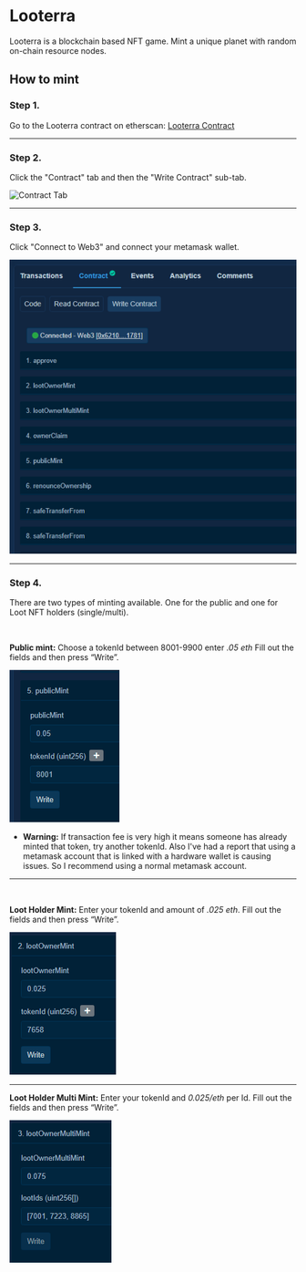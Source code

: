# **Looterra**

Looterra is a blockchain based NFT game. Mint a unique planet with random on-chain resource nodes.

## **How to mint**

### **Step 1.**

Go to the Looterra contract on etherscan:
[Looterra Contract](https://etherscan.io/address/0xd41a65b75ba49df1fc5c7c42dbd1cb2d43530368)

---

### **Step 2.**

Click the "Contract" tab and then the "Write Contract" sub-tab.

![Contract Tab](https://github.com/Looterra/Tutorials/blob/main/img/ContractTabandSubContract.PNG?raw=true)

---

### **Step 3.**

Click "Connect to Web3" and connect your metamask wallet.

![Connect Web3](./img/connectMetamask.png)

---

### **Step 4.**

There are two types of minting available. One for the public and one for Loot NFT holders (single/multi).

<p>&nbsp;</p>

**Public mint:**
Choose a tokenId between 8001-9900 enter _.05 eth_ Fill out the fields and then press “Write”.

![Public Mint](./img/publicMint.png)

- **Warning:**
  If transaction fee is very high it means someone has already minted that token, try another tokenId. Also I've had a report that using a metamask account that is linked with a hardware wallet is causing issues. So I recommend using a normal metamask account.

---

<p>&nbsp;</p>

**Loot Holder Mint:**
Enter your tokenId and amount of _.025 eth_. Fill out the fields and then press “Write”.

![loot Owner Mint](./img/lootOwnerMint.png)

---

**Loot Holder Multi Mint:**
Enter your tokenId and _0.025/eth_ per Id.
Fill out the fields and then press “Write”.

![Multi Mint](./img/lootOwnerMultiMint.png)
